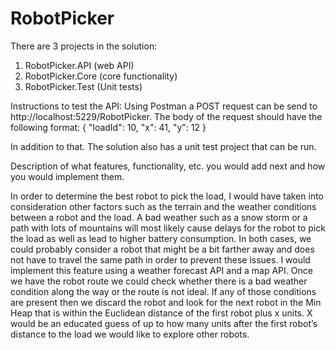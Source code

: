 # RobotPicker

There are 3 projects in the solution:
1. RobotPicker.API (web API)
2. RobotPicker.Core (core functionality)
3. RobotPicker.Test (Unit tests)

Instructions to test the API:
Using Postman a POST request can be send to http://localhost:5229/RobotPicker. The body of the request should have the following format:
{
  "loadId": 10,
  "x": 41,
  "y": 12
}

In addition to that. The solution also has a unit test project that can be run.

Description of what features, functionality, etc. you would add next and how you would implement them.

In order to determine the best robot to pick the load, I would have taken into consideration other factors such as the terrain and the weather conditions between a robot and the load. A bad weather such as a snow storm or a path with lots of mountains will most likely cause delays for the robot to pick the load as well as lead to higher battery consumption. In both cases, we could probably consider a robot that might be a bit farther away and does not have to travel the same path in order to prevent these issues. I would implement this feature using a weather forecast API and a map API. Once we have the robot route we could check whether there is a bad weather condition along the way or the route is not ideal. If any of those conditions are present then we discard the robot and look for the next robot in the Min Heap that is within the Euclidean distance of the first robot plus x units. X would be an educated guess of up to how many units after the first robot’s distance to the load we would like to explore other robots.
